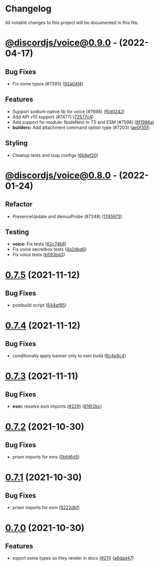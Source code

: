 # Changelog

All notable changes to this project will be documented in this file.

# [@discordjs/voice@0.9.0](https://github.com/discordjs/discord.js/compare/@discordjs/voice@0.8.0...@discordjs/voice@0.9.0) - (2022-04-17)

## Bug Fixes

- Fix some typos (#7393) ([92a04f4](https://github.com/discordjs/discord.js/commit/92a04f4d98f6c6760214034cc8f5a1eaa78893c7))

## Features

- Support sodium-native lib for voice (#7698) ([f0d0242](https://github.com/discordjs/discord.js/commit/f0d0242c76a455bb7a5ea7bd95ca62907c7e9d62))
- Add API v10 support (#7477) ([72577c4](https://github.com/discordjs/discord.js/commit/72577c4bfd02524a27afb6ff4aebba9301a690d3))
- Add support for module: NodeNext in TS and ESM (#7598) ([8f1986a](https://github.com/discordjs/discord.js/commit/8f1986a6aa98365e09b00e84ad5f9f354ab61f3d))
- **builders:** Add attachment command option type (#7203) ([ae0f35f](https://github.com/discordjs/discord.js/commit/ae0f35f51d68dfa5a7dc43d161ef9365171debdb))

## Styling

- Cleanup tests and tsup configs ([6b8ef20](https://github.com/discordjs/discord.js/commit/6b8ef20cb3af5b5cfd176dd0aa0a1a1e98551629))

# [@discordjs/voice@0.8.0](https://github.com/discordjs/discord.js/compare/@discordjs/voice@0.7.5...@discordjs/voice@0.8.0) - (2022-01-24)

## Refactor

- PresenceUpdate and demuxProbe (#7248) ([1745973](https://github.com/discordjs/discord.js/commit/174597302408f13c5bb685e2fb02ae2137cb481d))

## Testing

- **voice:** Fix tests ([62c74b8](https://github.com/discordjs/discord.js/commit/62c74b8333066465e5bd295b8b102b35a506751d))
- Fix voice secretbox tests ([4a2dbd6](https://github.com/discordjs/discord.js/commit/4a2dbd62382f904d596b34da0116d50e724b81c4))
- Fix voice tests ([b593bd3](https://github.com/discordjs/discord.js/commit/b593bd32a98282a92fa28f2fb0a8ef239866622c))

# [0.7.5](https://github.com/discordjs/voice/compare/v0.7.4...v0.7.5) (2021-11-12)

## Bug Fixes

- postbuild script ([644af95](https://github.com/discordjs/voice/commit/644af9579f02724c489514f482640b8413d2c305))

# [0.7.4](https://github.com/discordjs/voice/compare/v0.7.3...v0.7.4) (2021-11-12)

## Bug Fixes

- conditionally apply banner only to esm build ([8c4e8c4](https://github.com/discordjs/voice/commit/8c4e8c4ba5b9013a90de0238a7f2771e9113a62d))

# [0.7.3](https://github.com/discordjs/voice/compare/v0.7.2...v0.7.3) (2021-11-11)

## Bug Fixes

- **esm:** resolve esm imports ([#229](https://github.com/discordjs/voice/issues/229)) ([616f2bc](https://github.com/discordjs/voice/commit/616f2bcfde47e55ac7b09f4faaa07f15d78c11a5))

# [0.7.2](https://github.com/discordjs/voice/compare/v0.7.1...v0.7.2) (2021-10-30)

## Bug Fixes

- prism imports for ems ([0bfd6d5](https://github.com/discordjs/voice/commit/0bfd6d5247f89cfc125e7645e9fb7ebfed94bb2f))

# [0.7.1](https://github.com/discordjs/voice/compare/v0.7.0...v0.7.1) (2021-10-30)

## Bug Fixes

- prism imports for esm ([9222dbf](https://github.com/discordjs/voice/commit/9222dbfedd8bfaeb679133dfa41330ea75a03a70))

# [0.7.0](https://github.com/discordjs/voice/compare/v0.6.0...v0.7.0) (2021-10-30)

## Features

- export some types so they render in docs ([#211](https://github.com/discordjs/voice/issues/211)) ([a6dad47](https://github.com/discordjs/voice/commit/a6dad4781fb479d22d7bff99888e42368d6d6411))
